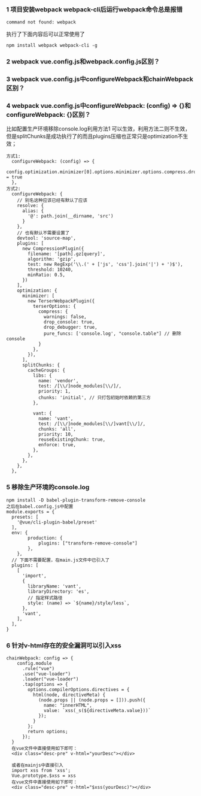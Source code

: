 ### 1 项目安装webpack webpack-cli后运行webpack命令总是报错

```
command not found: webpack
```
执行了下面内容后可以正常使用了
```
npm install webpack webpack-cli -g
```


### 2 webpack vue.config.js和webpack.config.js区别？

### 3 webpack vue.config.js中configureWebpack和chainWebpack区别？

### 4 webpack vue.config.js中configureWebpack: (config) => {}和configureWebpack: {}区别？

比如配置生产环境移除console.log利用方法1 可以生效，利用方法二则不生效，但是splitChunks是成功执行了的而且plugins压缩也正常只是optimization不生效；
```
方式1:
  configureWebpack: (config) => {
    config.optimization.minimizer[0].options.minimizer.options.compress.drop_console = true
  },
方式2:
  configureWebpack: {
    // 别名这种应该已经有默认了应该
    resolve: {
      alias: {
        '@': path.join(__dirname, 'src')
      }
    },
    // 也有默认不需要设置了
    devtool: 'source-map',
    plugins: [
      new CompressionPlugin({
        filename: '[path].gz[query]',
        algorithm: 'gzip',
        test: new RegExp('\\.(' + ['js', 'css'].join('|') + ')$'),
        threshold: 10240,
        minRatio: 0.5,
      })
    ],
    optimization: {
      minimizer: [
        new TerserWebpackPlugin({
          terserOptions: {
            compress: {
              warnings: false,
              drop_console: true,
              drop_debugger: true,
              pure_funcs: ['console.log', "console.table"] // 删除console
            }
          },
        }),
      ],
      splitChunks: {
        cacheGroups: {
          libs: {
            name: 'vendor',
            test: /[\\/]node_modules[\\/]/,
            priority: 1,
            chunks: 'initial', // 只打包初始时依赖的第三方
          },

          vant: {
            name: 'vant',
            test: /[\\/]node_modules[\\/]vant[\\/]/,
            chunks: 'all',
            priority: 10,
            reuseExistingChunk: true,
            enforce: true,
          },
        },
      },
    },
  },
```
### 5 移除生产环境的console.log


```
npm install -D babel-plugin-transform-remove-console
之后在babel.config.js中配置
module.exports = {
  presets: [
    '@vue/cli-plugin-babel/preset'
  ],
  env: {
		production: {
			plugins: ["transform-remove-console"]
		},
	},
  // 下面不需要配置，在main.js文件中已引入了
  plugins: [
    [
      'import',
      {
        libraryName: 'vant',
        libraryDirectory: 'es',
        // 指定样式路径
        style: (name) => `${name}/style/less`,
      },
      'vant',
    ],
  ],
}
```

### 6 针对v-html存在的安全漏洞可以引入xss
```
chainWebpack: config => {
    config.module
      .rule("vue")
      .use("vue-loader")
      .loader("vue-loader")
      .tap(options => {
        options.compilerOptions.directives = {
          html(node, directiveMeta) {
            (node.props || (node.props = [])).push({
              name: "innerHTML",
              value: `xss(_s(${directiveMeta.value}))`
            });
          }
        };
        return options;
      });
  }
  在vue文件中直接使用如下即可：
  <div class="desc-pre" v-html="yourDesc"></div>
  
  或者在mainjs中直接引入
  import xss from 'xss';
  Vue.prototype.$xss = xss
  在vue文件中直接使用如下即可：
  <div class="desc-pre" v-html="$xss(yourDesc)"></div>
```

